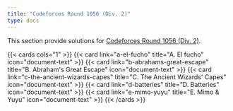 ```yaml
---
title: "Codeforces Round 1056 (Div. 2)"
type: docs
---
```


This section provide solutions for [Codeforces Round 1056 (Div. 2)](https://codeforces.com/contest/2155).

{{< cards cols="1" >}}
  {{< card link="a-el-fucho" title="A. El fucho" icon="document-text" >}}
  {{< card link="b-abrahams-great-escape" title="B. Abraham's Great Escape" icon="document-text" >}}
  {{< card link="c-the-ancient-wizards-capes" title="C. The Ancient Wizards' Capes" icon="document-text" >}}
  {{< card link="d-batteries" title="D. Batteries" icon="document-text" >}}
  {{< card link="e-mimo-yuyu" title="E. Mimo & Yuyu" icon="document-text" >}}
{{< /cards >}}
